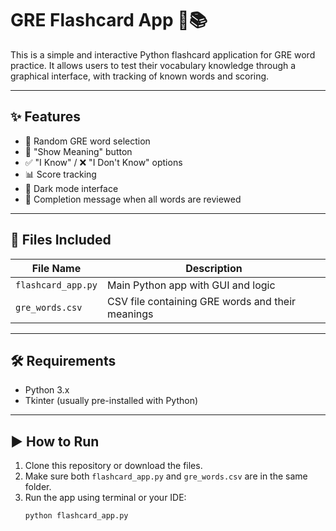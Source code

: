 # GRE Flashcard App 🧠📚

This is a simple and interactive Python flashcard application for GRE word practice. It allows users to test their vocabulary knowledge through a graphical interface, with tracking of known words and scoring.

---

## ✨ Features

- 🔀 Random GRE word selection
- 👀 "Show Meaning" button
- ✅ "I Know" / ❌ "I Don't Know" options
- 📊 Score tracking
- 🌙 Dark mode interface
- 🏁 Completion message when all words are reviewed

---

## 📁 Files Included

| File Name        | Description                                      |
|------------------|--------------------------------------------------|
| `flashcard_app.py` | Main Python app with GUI and logic              |
| `gre_words.csv`    | CSV file containing GRE words and their meanings |

---

## 🛠 Requirements

- Python 3.x  
- Tkinter (usually pre-installed with Python)

---

## ▶️ How to Run

1. Clone this repository or download the files.
2. Make sure both `flashcard_app.py` and `gre_words.csv` are in the same folder.
3. Run the app using terminal or your IDE:
   ```bash
   python flashcard_app.py
